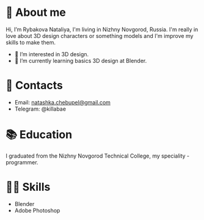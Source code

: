 # 👋 About me
Hi, I’m Rybakova Nataliya, I'm living in Nizhny Novgorod, Russia. I'm really in love about 3D design characters or something models and I'm improve my skills to make them.
- 💜 I’m interested in 3D design.
- 🐰 I’m currently learning basics 3D design at Blender.
# 🌺 Contacts
- Email: natashka.chebupel@gmail.com
- Telegram: @killabae
# 📚 Education
I graduated from the Nizhny Novgorod Technical College, my speciality - programmer.
# 👨‍💻 Skills
- Blender
- Adobe Photoshop

